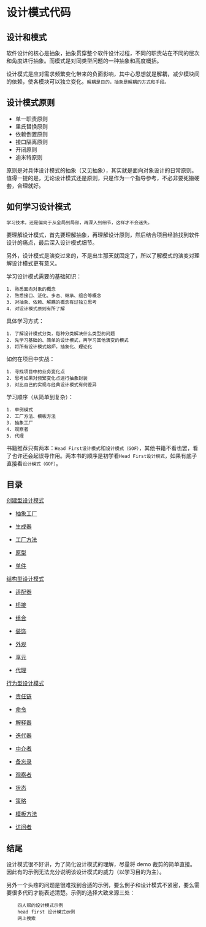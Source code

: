 # 设计模式代码


## 设计和模式

软件设计的核心是抽象，抽象贯穿整个软件设计过程，不同的职责站在不同的层次和角度进行抽象。而模式是对同类型问题的一种抽象和高度概括。

设计模式是应对需求频繁变化带来的负面影响，其中心思想就是解耦，减少模块间的依赖，使各模块可以独立变化。`解耦是目的，抽象是解耦的方式和手段。`

## 设计模式原则

- 单一职责原则
- 里氏替换原则
- 依赖倒置原则
- 接口隔离原则
- 开闭原则
- 迪米特原则

原则是对具体设计模式的抽象（又见抽象），其实就是面向对象设计的日常原则。值得一提的是，无论设计模式还是原则，只是作为一个指导参考，不必非要死搬硬套，合理就好。

## 如何学习设计模式


`学习技术，还是偏向于从全局到局部，再深入到细节，这样才不会迷失。`


要理解设计模式，首先要理解抽象，再理解设计原则，然后结合项目经验找到软件设计的痛点，最后深入设计模式细节。

另外，设计模式是演变过来的，不是出生那天就固定了，所以了解模式的演变对理解设计模式更有意义。

学习设计模式需要的基础知识：

```
1. 熟悉面向对象的概念
2. 熟悉接口、泛化、多态、继承、组合等概念
3. 对抽象、依赖、解耦的概念有过独立思考
4. 对设计模式原则有所了解
```

具体学习方式：

```
1. 了解设计模式分类，每种分类解决什么类型的问题
2. 先学习基础的、简单的设计模式，再学习其他演变的模式
3. 将所有设计模式熔炉，抽象化、理论化
```

如何在项目中实战：

```
1. 寻找项目中的业务变化点
2. 思考如果对频繁变化点进行抽象封装
3. 对比自己的实现与经典设计模式有何差异
```

学习顺序（从简单到复杂）：

```
1. 单例模式
2. 工厂方法、模板方法
3. 抽象工厂
4. 观察者
5. 代理
```

书籍推荐只有两本：`Head First设计模式`和`设计模式（GOF）`，其他书籍不看也罢，看了也许还会起误导作用。两本书的顺序是初学看`Head First设计模式`，如果有底子直接看`设计模式（GOF）`。


## 目录

[创建型设计模式](https://github.com/xuwening/designPattern/tree/master/designPattern/src/com/designPattern/creational)

- [抽象工厂](https://github.com/xuwening/designPattern/tree/master/designPattern/src/com/designPattern/creational/abstractFactory)

- [生成器](https://github.com/xuwening/designPattern/tree/master/designPattern/src/com/designPattern/creational/Builder)

- [工厂方法](https://github.com/xuwening/designPattern/tree/master/designPattern/src/com/designPattern/creational/factoryMethod)

- [原型](https://github.com/xuwening/designPattern/tree/master/designPattern/src/com/designPattern/creational/Prototype)

- [单件](https://github.com/xuwening/designPattern/tree/master/designPattern/src/com/designPattern/creational/Singleton)

[结构型设计模式](https://github.com/xuwening/designPattern/tree/master/designPattern/src/com/designPattern/structual)

- [适配器](https://github.com/xuwening/designPattern/tree/master/designPattern/src/com/designPattern/structual/adapter)

- [桥接](https://github.com/xuwening/designPattern/tree/master/designPattern/src/com/designPattern/structual/bridge)

- [组合](https://github.com/xuwening/designPattern/tree/master/designPattern/src/com/designPattern/structual/composite)

- [装饰](https://github.com/xuwening/designPattern/tree/master/designPattern/src/com/designPattern/structual/decorator)

- [外观](https://github.com/xuwening/designPattern/tree/master/designPattern/src/com/designPattern/structual/facade)

- [享元](https://github.com/xuwening/designPattern/tree/master/designPattern/src/com/designPattern/structual/flyweight)

- [代理](https://github.com/xuwening/designPattern/tree/master/designPattern/src/com/designPattern/structual/proxy)

[行为型设计模式](https://github.com/xuwening/designPattern/tree/master/designPattern/src/com/designPattern/behavioral)

- [责任链](https://github.com/xuwening/designPattern/tree/master/designPattern/src/com/designPattern/behavioral/chainOfResponsibility)

- [命令](https://github.com/xuwening/designPattern/tree/master/designPattern/src/com/designPattern/behavioral/command)

- [解释器](https://github.com/xuwening/designPattern/tree/master/designPattern/src/com/designPattern/behavioral/interpreter)

- [迭代器](https://github.com/xuwening/designPattern/tree/master/designPattern/src/com/designPattern/behavioral/iterator)

- [中介者](https://github.com/xuwening/designPattern/tree/master/designPattern/src/com/designPattern/behavioral/mediator)

- [备忘录](https://github.com/xuwening/designPattern/tree/master/designPattern/src/com/designPattern/behavioral/memento)

- [观察者](https://github.com/xuwening/designPattern/tree/master/designPattern/src/com/designPattern/behavioral/observer)

- [状态](https://github.com/xuwening/designPattern/tree/master/designPattern/src/com/designPattern/behavioral/state)

- [策略](https://github.com/xuwening/designPattern/tree/master/designPattern/src/com/designPattern/behavioral/strategy)

- [模板方法](https://github.com/xuwening/designPattern/tree/master/designPattern/src/com/designPattern/behavioral/templeteMethod)

- [访问者](https://github.com/xuwening/designPattern/tree/master/designPattern/src/com/designPattern/behavioral/visitor)

## 结尾


设计模式很不好讲，为了简化设计模式的理解，尽量将 demo 裁剪的简单直接。因此有的示例无法充分说明该设计模式的威力（以学习目的为主）。

另外一个头疼的问题是很难找到合适的示例，要么例子和设计模式不紧密，要么需要很多代码才能表述清楚。示例的选择大致来源三处：
		
		四人帮的设计模式示例
		head first 设计模式示例
		网上搜索
		




